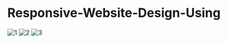 # Responsive-Website-Design-Using
![1](https://user-images.githubusercontent.com/64806208/185347993-13751cc8-5a9a-4e84-90cf-9d0ad62e65d1.png)
![2](https://user-images.githubusercontent.com/64806208/185348002-53bebbeb-22a9-48d0-adc8-8b0173712be0.png)
![3](https://user-images.githubusercontent.com/64806208/185348007-33d12c90-5bfc-44d1-9696-e07be28107d9.png)
